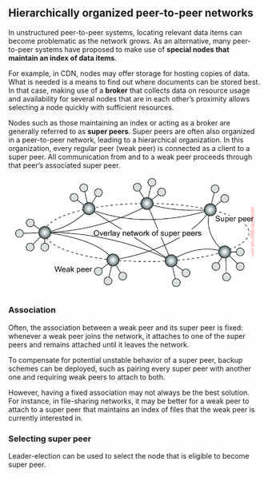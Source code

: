 ## Hierarchically organized peer-to-peer networks

In unstructured peer-to-peer systems, locating relevant data items can become problematic as the network grows. As an alternative, many peer-to-peer systems have proposed to make use of **special nodes that maintain an index of data items**.

For example, in CDN, nodes may offer storage for hosting copies of data. What is needed is a means to find out where documents can be stored best. In that case, making use of a **broker** that collects data on resource usage and availability for several nodes that are in each other’s proximity allows selecting a node quickly with sufficient resources.

Nodes such as those maintaining an index or acting as a broker are generally referred to as **super peers**. Super peers are often also organized in a peer-to-peer network, leading to a hierarchical organization. In this organization, every regular peer (weak peer) is connected as a client to a super peer. All communication from and to a weak peer proceeds through that peer’s associated super peer.

<img src="../../assets/hierarchical-P2P.png">

### Association

Often, the association between a weak peer and its super peer is fixed: whenever a weak peer joins the network, it attaches to one of the super peers and remains attached until it leaves the network.

To compensate for potential unstable behavior of a super peer, backup schemes can be deployed, such as pairing every super peer with another one and requiring weak peers to attach to both.

However, having a fixed association may not always be the best solution. For instance, in file-sharing networks, it may be better for a weak peer to attach to a super peer that maintains an index of files that the weak peer is currently interested in.

### Selecting super peer

Leader-election can be used to select the node that is eligible to become super peer.
